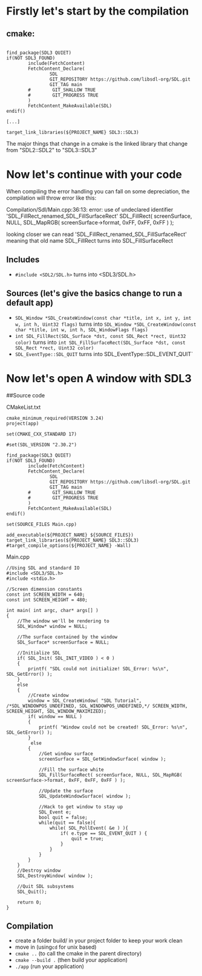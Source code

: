 
# Firstly let's start by the compilation 

## cmake:

```

find_package(SDL3 QUIET)
if(NOT SDL3_FOUND)
        include(FetchContent)
        FetchContent_Declare(
                SDL
                GIT_REPOSITORY https://github.com/libsdl-org/SDL.git
                GIT_TAG main
        #        GIT_SHALLOW TRUE
        #        GIT_PROGRESS TRUE
        )
        FetchContent_MakeAvailable(SDL)
endif()

[...]

target_link_libraries(${PROJECT_NAME} SDL3::SDL3)

```
The major things that change in a cmake is the linked library that change from "SDL2::SDL2" to "SDL3::SDL3"

# Now let's continue with your code

When compiling the error handling you can fall on some depreciation, the compilation will throw error like this:

Compilation/Sdl/Main.cpp:36:13: error: use of undeclared identifier 'SDL_FillRect_renamed_SDL_FillSurfaceRect'
            SDL_FillRect( screenSurface, NULL, SDL_MapRGB( screenSurface->format, 0xFF, 0xFF, 0xFF ) );

looking closer we can read 'SDL_FillRect_renamed_SDL_FillSurfaceRect' meaning that old name SDL_FillRect turns into SDL_FillSurfaceRect 

## Includes

- `#include <SDL2/SDL.h>` turns into <SDL3/SDL.h>

## Sources (let's give the basics change to run a default app)

- `SDL_Window *SDL_CreateWindow(const char *title, int x, int y, int w, int h, Uint32 flags)` turns into `SDL_Window *SDL_CreateWindow(const char *title, int w, int h, SDL_WindowFlags flags)`
- `int SDL_FillRect(SDL_Surface *dst, const SDL_Rect *rect, Uint32 color)` turns into `int SDL_FillSurfaceRect(SDL_Surface *dst, const SDL_Rect *rect, Uint32 color)`
- `SDL_EventType::SDL_QUIT` turns into SDL_EventType::SDL_EVENT_QUIT`

# Now let's open A window with SDL3

##Source code

CMakeList.txt
```
cmake_minimum_required(VERSION 3.24)
project(app)

set(CMAKE_CXX_STANDARD 17)

#set(SDL_VERSION "2.30.2")

find_package(SDL3 QUIET)
if(NOT SDL3_FOUND)
        include(FetchContent)
        FetchContent_Declare(
                SDL
                GIT_REPOSITORY https://github.com/libsdl-org/SDL.git
                GIT_TAG main
        #        GIT_SHALLOW TRUE
        #        GIT_PROGRESS TRUE
        )
        FetchContent_MakeAvailable(SDL)
endif()

set(SOURCE_FILES Main.cpp)

add_executable(${PROJECT_NAME} ${SOURCE_FILES})
target_link_libraries(${PROJECT_NAME} SDL3::SDL3)
#target_compile_options(${PROJECT_NAME} -Wall)
```

Main.cpp
```
//Using SDL and standard IO
#include <SDL3/SDL.h>
#include <stdio.h>

//Screen dimension constants
const int SCREEN_WIDTH = 640;
const int SCREEN_HEIGHT = 480;

int main( int argc, char* args[] )
{
    //The window we'll be rendering to
    SDL_Window* window = NULL;
    
    //The surface contained by the window
    SDL_Surface* screenSurface = NULL;

    //Initialize SDL
    if( SDL_Init( SDL_INIT_VIDEO ) < 0 )
    {
        printf( "SDL could not initialize! SDL_Error: %s\n", SDL_GetError() );
    }
    else
    {
        //Create window
        window = SDL_CreateWindow( "SDL Tutorial", /*SDL_WINDOWPOS_UNDEFINED, SDL_WINDOWPOS_UNDEFINED,*/ SCREEN_WIDTH, SCREEN_HEIGHT, SDL_WINDOW_MAXIMIZED);
        if( window == NULL )
        {
            printf( "Window could not be created! SDL_Error: %s\n", SDL_GetError() );
        }
         else
        {
            //Get window surface
            screenSurface = SDL_GetWindowSurface( window );

            //Fill the surface white
            SDL_FillSurfaceRect( screenSurface, NULL, SDL_MapRGB( screenSurface->format, 0xFF, 0xFF, 0xFF ) );
            
            //Update the surface
            SDL_UpdateWindowSurface( window );

            //Hack to get window to stay up
            SDL_Event e; 
            bool quit = false;
            while(quit == false){
                while( SDL_PollEvent( &e ) ){
                    if( e.type == SDL_EVENT_QUIT ) {
                        quit = true;
                    }
                }
            }
        }
    }
    //Destroy window
    SDL_DestroyWindow( window );

    //Quit SDL subsystems
    SDL_Quit();

    return 0;
}
```

## Compilation

- create a folder build/ in your project folder to keep your work clean
- move in (using`cd` for unix based)
- `cmake ..` (to call the cmake in the parent directory)
- `cmake --build .` (then build your application)
- `./app` (run your application)